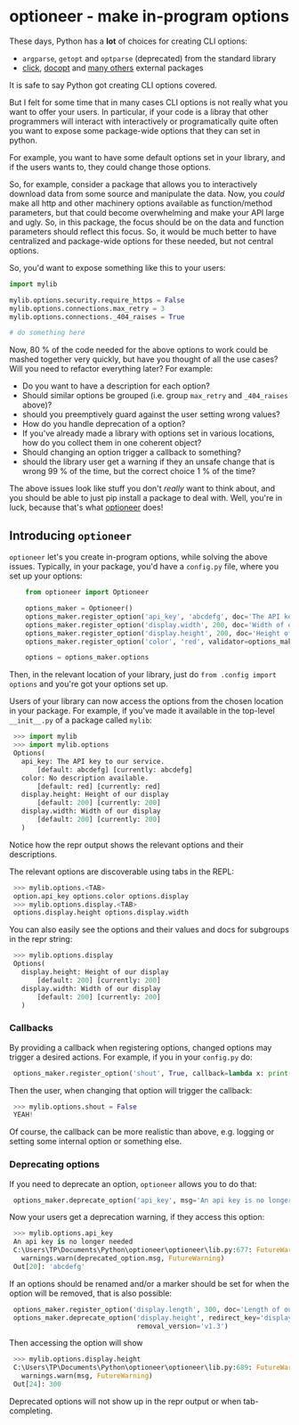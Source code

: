 # optioneer - make in-program options

These days, Python has a **lot** of choices for creating CLI options:
* ``argparse``, ``getopt`` and ``optparse`` (deprecated) from the standard library
*  [click](http://click.pocoo.org/), [docopt](http://docopt.org/) and
   [many others](http://docs.pyinvoke.org/en/1.2/#the-invoke-cli-tool) external packages

It is safe to say Python got creating CLI options covered.

But I felt for some time that in many cases CLI options is not really what you want to offer your users.
In particular, if your code is a libray that other programmers will interact with interactively or programatically
quite often you want to expose some package-wide options that they can set in python.

For example, you want to have some default options set in your library, and if the users wants
to, they could change those options.

So, for example, consider a package that allows you to interactively download data from some source
and manipulate the data. Now, you *could* make all http and other machinery options
available as function/method parameters, but that could become overwhelming and make
your API large and ugly. So, in this package, the focus should be on the data and function
parameters should reflect this focus. So, it would be much better to have centralized
and package-wide options for these needed, but not central options. 

So, you'd want to expose something like this to your users:

```python
import mylib

mylib.options.security.require_https = False
mylib.options.connections.max_retry = 3
mylib.options.connections._404_raises = True

# do something here 
```

Now, 80 % of the code needed for the above options to work could be mashed together very quickly,
but have you thought of all the use cases? Will you need to refactor everything later? For example:

* Do you want to have a description for each option?
* Should similar options be grouped (i.e. group ``max_retry`` and ``_404_raises`` above)?
* should you preemptively guard against the user setting wrong values?
* How do you handle deprecation of a option?
* If you've already made a library with options set in various locations, how do
  you collect them in one coherent object?
* Should changing an option trigger a callback to something?
* should the library user get a warning if they an unsafe change that is wrong 99 %
  of the time, but the correct choice 1 % of the time?

The above issues look like stuff you don't *really* want to think about, and you should
be able to just pip install a package to deal with. Well, you're in luck, because that's
what [optioneer](https://pypi.org/project/optioneer/) does!

## Introducing ``optioneer``

``optioneer`` let's you create in-program options, while solving the above issues.
Typically, in your package, you'd have a ``config.py`` file, where you set up your options:

```python
    from optioneer import Optioneer

    options_maker = Optioneer()
    options_maker.register_option('api_key', 'abcdefg', doc='The API key to our service')
    options_maker.register_option('display.width', 200, doc='Width of our display')
    options_maker.register_option('display.height', 200, doc='Height of our display')
    options_maker.register_option('color', 'red', validator=options_maker.is_str)

    options = options_maker.options
```

Then, in the relevant location of your library, just do
``from .config import options`` and you're got your options set up.

Users of your library can now access the options from the chosen location
in your package. For example, if you've made it available in the top-level
``__init__.py`` of a package called ``mylib``:

```python
 >>> import mylib
 >>> import mylib.options
 Options(
   api_key: The API key to our service.
       [default: abcdefg] [currently: abcdefg]
   color: No description available.
       [default: red] [currently: red]
   display.height: Height of our display
       [default: 200] [currently: 200]
   display.width: Width of our display
       [default: 200] [currently: 200]
   )
```

Notice how the repr output shows the relevant options and their descriptions.

The relevant options are discoverable using tabs in the REPL:

```python
 >>> mylib.options.<TAB>
 option.api_key options.color options.display
 >>> mylib.options.display.<TAB>
 options.display.height options.display.width
```

You can also easily see the options and their values and docs for subgroups in
the repr string:

```python
 >>> mylib.options.display
 Options(
   display.height: Height of our display
       [default: 200] [currently: 200]
   display.width: Width of our display
       [default: 200] [currently: 200]
   )
```

### Callbacks
By providing a callback when registering options, changed options may trigger
a desired actions. For example, if you in your ``config.py`` do:

```python
 options_maker.register_option('shout', True, callback=lambda x: print("YEAH!"))
 ```

Then the user, when changing that option will trigger the callback:

```python
 >>> mylib.options.shout = False
 YEAH!
```

Of course, the callback can be more realistic than above, e.g. logging or
setting some internal option or something else.

### Deprecating options

If you need to deprecate an option, ``optioneer`` allows you to do that:

```python
 options_maker.deprecate_option('api_key', msg='An api key is no longer needed')
```

Now your users get a deprecation warning, if they access this option:

```python
 >>> mylib.options.api_key
 An api key is no longer needed
 C:\Users\TP\Documents\Python\optioneer\optioneer\lib.py:677: FutureWarning: An api key is no longer needed
   warnings.warn(deprecated_option.msg, FutureWarning)
 Out[20]: 'abcdefg'
```

If an options should be renamed and/or a marker should be set for when the
option will be removed, that is also possible:

```python
 options_maker.register_option('display.length', 300, doc='Length of our display')
 options_maker.deprecate_option('display.height', redirect_key='display.length',
                                removal_version='v1.3')
```

Then accessing the option will show

```python
 >>> mylib.options.display.height
 C:\Users\TP\Documents\Python\optioneer\optioneer\lib.py:689: FutureWarning: 'display.height' is deprecated and will be removed in v1.3, please use 'display.length' instead.
   warnings.warn(msg, FutureWarning)
 Out[24]: 300
```

Deprecated options will not show up in the repr output or when tab-completing.
